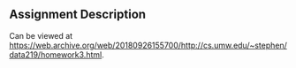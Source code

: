 ## Assignment Description
Can be viewed at https://web.archive.org/web/20180926155700/http://cs.umw.edu/~stephen/data219/homework3.html.
